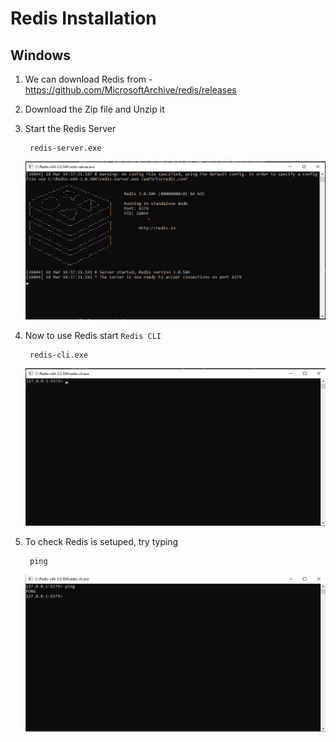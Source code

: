 # Redis Installation

## Windows

1. We can download Redis from - https://github.com/MicrosoftArchive/redis/releases
2. Download the Zip file and Unzip it
3. Start the Redis Server 
    
        redis-server.exe

    ![Redis Server](img/redis-server.png)
4. Now to use Redis start `Redis CLI`

        redis-cli.exe
    
    ![Redis Server](img/redis-cli.png)
5. To check Redis is setuped, try typing

        ping
    ![Redis Server](img/redis-cli-ping.png)